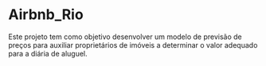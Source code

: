 # Airbnb_Rio
Este projeto tem como objetivo desenvolver um modelo de previsão de preços para auxiliar proprietários de imóveis a determinar o valor adequado para a diária de aluguel.

